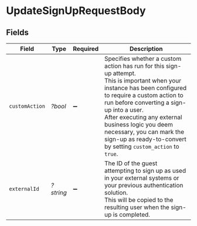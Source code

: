 # UpdateSignUpRequestBody


## Fields

| Field                                                                                                                                                                                                                                                                                                                                                      | Type                                                                                                                                                                                                                                                                                                                                                       | Required                                                                                                                                                                                                                                                                                                                                                   | Description                                                                                                                                                                                                                                                                                                                                                |
| ---------------------------------------------------------------------------------------------------------------------------------------------------------------------------------------------------------------------------------------------------------------------------------------------------------------------------------------------------------- | ---------------------------------------------------------------------------------------------------------------------------------------------------------------------------------------------------------------------------------------------------------------------------------------------------------------------------------------------------------- | ---------------------------------------------------------------------------------------------------------------------------------------------------------------------------------------------------------------------------------------------------------------------------------------------------------------------------------------------------------- | ---------------------------------------------------------------------------------------------------------------------------------------------------------------------------------------------------------------------------------------------------------------------------------------------------------------------------------------------------------- |
| `customAction`                                                                                                                                                                                                                                                                                                                                             | *?bool*                                                                                                                                                                                                                                                                                                                                                    | :heavy_minus_sign:                                                                                                                                                                                                                                                                                                                                         | Specifies whether a custom action has run for this sign-up attempt.<br/>This is important when your instance has been configured to require a custom action to run before converting a sign-up into a user.<br/>After executing any external business logic you deem necessary, you can mark the sign-up as ready-to-convert by setting `custom_action` to `true`. |
| `externalId`                                                                                                                                                                                                                                                                                                                                               | *?string*                                                                                                                                                                                                                                                                                                                                                  | :heavy_minus_sign:                                                                                                                                                                                                                                                                                                                                         | The ID of the guest attempting to sign up as used in your external systems or your previous authentication solution.<br/>This will be copied to the resulting user when the sign-up is completed.                                                                                                                                                          |